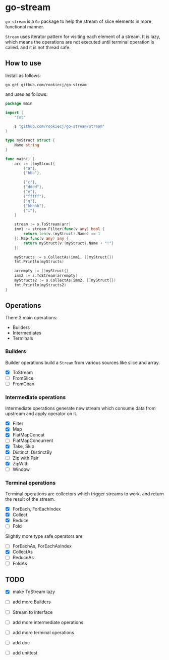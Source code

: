 # go-stream

`go-stream` is a `Go` package to help the stream of slice elements in more functional manner.

`Stream` uses iterator pattern for visiting each element of a stream.
It is lazy, which means the operations are not executed until terminal operation is called.
and it is not thread safe.

## How to use

Install as follows:
```
go get github.com/rookiecj/go-stream
```

and uses as follows:
```go
package main 

import (
	"fmt"

	s "github.com/rookiecj/go-stream/stream"
)

type myStruct struct {
	Name string
}

func main() {
	arr := []myStruct{
		{"a"},
		{"bbb"},

		{"c"},
		{"dddd"},
		{"e"},
		{"fffff"},
		{"g"},
		{"hhhhh"},
		{"i"},
	}

	stream := s.ToStream(arr)
	imm1 := stream.Filter(func(v any) bool {
		return len(v.(myStruct).Name) == 1
	}).Map(func(v any) any {
		return myStruct{v.(myStruct).Name + "!"}
	})

	myStructs := s.CollectAs(imm1, []myStruct{})
	fmt.Println(myStructs)

	arrempty := []myStruct{}
	imm2 := s.ToStream(arrempty)
	myStructs2 := s.CollectAs(imm2, []myStruct{})
	fmt.Println(myStructs2)
}

```

## Operations

There 3 main operations:

- Builders
- Intermediates
- Terminals

### Builders

Builder operations build a `Stream` from various sources like slice and array.

- [X] ToStream
- [ ] FromSlice 
- [ ] FromChan

### Intermediate operations

Intermediate operations generate new stream which consume data from upstream and apply operator on it.

- [X] Filter
- [x] Map
- [x] FlatMapConcat
- [ ] FlatMapConcurrent
- [X] Take, Skip
- [X] Distinct, DistinctBy
- [ ] Zip with Pair 
- [X] ZipWith
- [ ] Window

### Terminal operations

Terminal operations are collectors which trigger streams to work. and return the result of the stream.

- [X] ForEach, ForEachIndex
- [X] Collect
- [X] Reduce
- [ ] Fold

Slightly more type safe operators are:
- [ ] ForEachAs, ForEachAsIndex
- [X] CollectAs
- [ ] ReduceAs
- [ ] FoldAs

## TODO

- [X] make ToStream lazy
- [ ] add more Builders 
- [ ] Stream to interface
- [ ] add more intermediate operations
- [ ] add more terminal operations
- [ ] add doc
- [ ] add unittest

